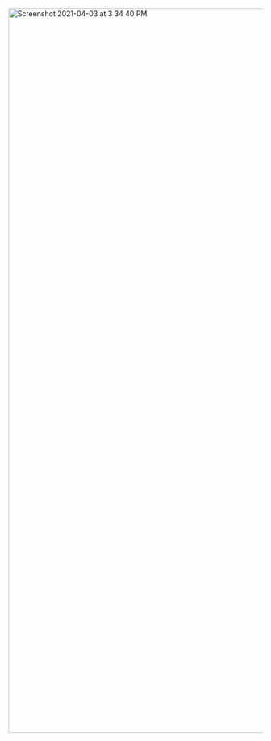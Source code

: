 <img width="1438" alt="Screenshot 2021-04-03 at 3 34 40 PM" src="https://user-images.githubusercontent.com/67383465/113475479-9670a480-9493-11eb-972e-3d33dfa08d1f.png">
